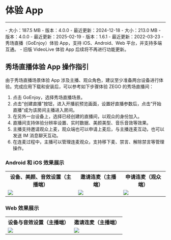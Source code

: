 # 体验 App

- - -

<CardGroup cols={3}>
<Card title="Android" href="https://artifact-demo.zego.im/GoEnjoy/GoEnjoy.apk" >
- 大小：187.5 MB
- 版本：4.0.0
- 最近更新：2024-12-18

<QRCode content="https://artifact-demo.zego.im/GoEnjoy/GoEnjoy.apk"/>
</Card>
<Card title="iOS"  href="https://apps.apple.com/cn/app/goenjoy/id1554247729" target="_blank">
- 大小：213.0 MB
- 版本：4.0.0
- 最近更新：2025-02-19

<QRCode content="https://apps.apple.com/cn/app/goenjoy/id1554247729" />
</Card>
<Card title="Web"  href="https://goenjoy.zego.im/#/appEntrance" target="_blank">
- 版本：1.6.1
- 最近更新：2022-03-23

</Card>
</CardGroup>

<Note title="说明">
- 秀场直播（GoEnjoy）体验 App，支持 iOS、Android、Web 平台，并支持多端互通。
- 旧版 VideoLive 体验 App 后续将不再进行功能更新。
</Note>

## 秀场直播体验 App 操作指引

由于秀场直播场景体验 App 涉及主播、观众角色，建议至少准备两台设备进行体验。完成应用下载和安装后，可以参考如下步骤体验 ZEGO 的秀场直播间：

1. 点击 GoEnjoy，选择秀场直播场景。
2. 点击“创建直播”按钮，进入开播前预览画面，设置好直播参数后，点击“开始直播”成为该房间主播进入房间。
3. 在另外一台设备上，选择已经创建的直播间，以观众的身份加入。
4. 直播间支持体验分辨率设置、实时数据、美颜美型、音乐音效等效果。
5. 主播支持邀请观众上麦，观众端也可以申请上麦后，与主播连麦互动，也可以发送 IM 消息聊天互动。
6. 在连麦过程中，主播可以管理连麦观众，支持移下麦、禁言、解除禁言等管理操作。

### Android 和 iOS 效果展示
<table>
  <tbody><tr>
    <th>设备、美颜、音效设置（主播端）</th>
    <th>邀请连麦（主播端）</th>
    <th>申请连麦（观众端）</th>
  </tr>
  <tr>
    <td><Frame width="512" height="auto" caption=""><img src="https://doc-media.zego.im/sdk-doc/Pics/GoEnjoy/GIF/goenjoy_mobile1.gif" /></Frame></td>
    <td><Frame width="512" height="auto" caption=""><img src="https://doc-media.zego.im/sdk-doc/Pics/GoEnjoy/GIF/goenjoy_mobile2.gif" /></Frame></td>
    <td><Frame width="512" height="auto" caption=""><img src="https://doc-media.zego.im/sdk-doc/Pics/GoEnjoy/GIF/goenjoy_mobile3.gif" /></Frame></td>
  </tr>
</tbody></table>

### Web 效果展示
<table>
  <tbody><tr>
    <th>设备与音效设置（主播端）</th>
    <th>邀请连麦（主播端）</th>
  </tr>
  <tr>
    <td><Frame width="512" height="auto" caption=""><img src="https://doc-media.zego.im/sdk-doc/Pics/GoEnjoy/GIF/goenjoy_web1.gif" /></Frame></td>
    <td><Frame width="512" height="auto" caption=""><img src="https://doc-media.zego.im/sdk-doc/Pics/GoEnjoy/GIF/goenjoy_web2.gif" /></Frame></td>
  </tr>
</tbody></table>
